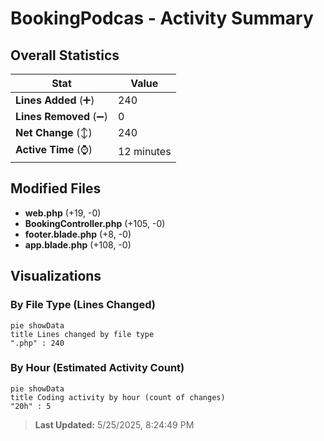 # BookingPodcas - Activity Summary 

## Overall Statistics

| Stat                   | Value                                                             |
| ---------------------- | ----------------------------------------------------------------- |
| **Lines Added** (➕)   | 240                                          |
| **Lines Removed** (➖) | 0                                        |
| **Net Change** (↕)    | 240                |
| **Active Time** (⌚)   | 12 minutes |


## Modified Files
- **web.php** (+19, -0)
- **BookingController.php** (+105, -0)
- **footer.blade.php** (+8, -0)
- **app.blade.php** (+108, -0)

## Visualizations

### By File Type (Lines Changed)

```mermaid
pie showData
title Lines changed by file type
".php" : 240
```

### By Hour (Estimated Activity Count)

```mermaid
pie showData
title Coding activity by hour (count of changes)
"20h" : 5
```


> **Last Updated:** 5/25/2025, 8:24:49 PM